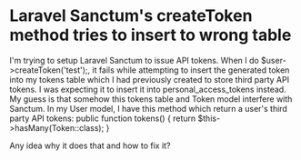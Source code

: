 
# Laravel Sanctum's createToken method tries to insert to wrong table

I'm trying to setup Laravel Sanctum to issue API tokens.
When I do $user->createToken('test');, it fails while attempting to insert the generated token into my tokens table which I had previously created to store third party API tokens.
I was expecting it to insert it into personal_access_tokens instead.
My guess is that somehow this tokens table and Token model interfere with Sanctum. In my User model, I have this method which return a user's third party API tokens:
public function tokens()
{
   return $this->hasMany(Token::class);
}

Any idea why it does that and how to fix it?

        